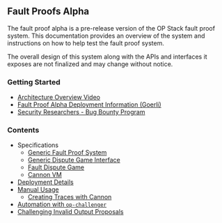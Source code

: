 ## Fault Proofs Alpha

The fault proof alpha is a pre-release version of the OP Stack fault proof system.
This documentation provides an overview of the system and instructions on how to help
test the fault proof system.

The overall design of this system along with the APIs and interfaces it exposes are not
finalized and may change without notice.

### Getting Started

* [Architecture Overview Video](https://www.youtube.com/watch?v=nIN5sNc6nQM)
* [Fault Proof Alpha Deployment Information (Goerli)](./deployments.md)
* [Security Researchers - Bug Bounty Program](./immunefi.md)

### Contents

 * Specifications
   * [Generic Fault Proof System](../../specs/fault-proof.md)
   * [Generic Dispute Game Interface](../../specs/dispute-game-interface.md)
   * [Fault Dispute Game](../../specs/fault-dispute-game.md)
   * [Cannon VM](../../specs/cannon-fault-proof-vm.md)
 * [Deployment Details](./deployments.md)
 * [Manual Usage](./manual.md)
   * [Creating Traces with Cannon](./cannon.md)
 * [Automation with `op-challenger`](./run-challenger.md)
 * [Challenging Invalid Output Proposals](./invalid-proposals.md)
